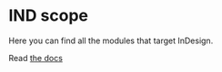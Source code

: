 # IND scope
Here you can find all the modules that target InDesign.

Read [the docs](../docs/README.md)
